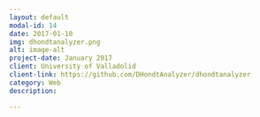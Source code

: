 ```yaml
---
layout: default
modal-id: 14
date: 2017-01-10
img: dhondtanalyzer.png
alt: image-alt
project-date: January 2017
client: University of Valladolid
client-link: https://github.com/DHondtAnalyzer/dhondtanalyzer
category: Web
description:

---
```

